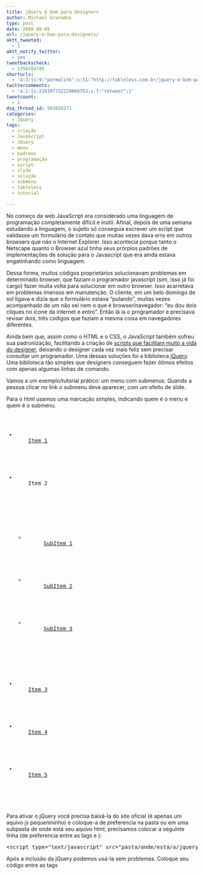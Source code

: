 ```yaml
---
title: jQuery é bom para designers
author: Michael Granados
type: post
date: 2008-08-05
url: /jquery-e-bom-para-designers/
aktt_tweeted:
  - 1
aktt_notify_twitter:
  - yes
tweetbackscheck:
  - 1356204785
shorturls:
  - 'a:3:{s:9:"permalink";s:51:"http://tableless.com.br/jquery-e-bom-para-designers";s:4:"isgd";s:19:"http://is.gd/xpGS0V";s:7:"tinyurl";s:26:"http://tinyurl.com/4y4oo7d";}'
twittercomments:
  - 'a:1:{i:216197732229066753;s:7:"retweet";}'
tweetcount:
  - 1
dsq_thread_id: 503038371
categories:
  - JQuery
tags:
  - criação
  - JavaScript
  - JQuery
  - menu
  - padroes
  - programação
  - script
  - slide
  - solução
  - submenu
  - tableless
  - tutorial

---
```

No começo da web JavaScript era considerado uma linguagem de programação completamente difícil e inútil. Afinal, depois de uma semana estudando a linguagem, o sujeito só conseguia escrever um script que validasse um formulário de contato que muitas vezes dava erro em outros browsers que não o Internet Explorer. Isso acontecia porque tanto o Netscape quanto o Browser azul tinha seus prórpios padrões de implementações de solução para o Javascript que era ainda estava engatinhando como linguagem.

<!--more-->

Dessa forma, muitos códigos proprietários solucionavam problemas em determinado browser, que faziam o programador javascript (sim, isso já foi cargo) fazer muita volta para solucionar em outro browser. Isso acarretava em problemas imensos em manutenção. O cliente, em um belo domingo de sol ligava e dizia que o formulário estava &#8220;pulando&#8221;, muitas vezes acompanhado de um não sei nem o que é browser/navegador: &#8220;eu dou dois cliques no ícone da internet e entro&#8221;. Então lá ia o programador e precisava revisar dois, três códigos que faziam a mesma coisa em navegadores diferentes.

Ainda bem que, assim como o HTML e o CSS, o JavaScript também sofreu sua padronização, facilitando a criação de [scripts que facilitam muito a vida do designer][1], deixando o designer cada vez mais feliz sem precisar consultar um programador. Uma dessas soluções foi a biblioteca [jQuery][2]. Uma biblioteca tão simples que designers conseguem fazer ótimos efeitos com apenas algumas linhas de comando.

Vamos a um exemplo/tutorial prático: um menu com submenus. Quando a pessoa clicar no link o submenu deve aparecer, com um efeito de slide.

Para o html usamos uma marcação simples, indicando quem é o menu e quem é o submenu.

<pre lang="html" line="1"><ul class="menu">
  <li>
    <a href="#">Item 1</a>
  </li>
  
  
  <li class="itemPai">
    Item 2
  </li>
  
  
  <ul class="subMenu">
    <li>
      <a href="#">SubItem 1</a>
    </li>
    
    
    <li>
      <a href="#">SubItem 2</a>
    </li>
    
    
    <li>
      <a href="#">SubItem 3</a>
    </li>
    
  </ul>
  
  
  <li>
    <a href="#">Item 3</a>
  </li>
  
  
  <li>
    <a href="#">Item 4</a>
  </li>
  
  
  <li>
    <a href="#">Item 5</a>
  </li>
  
</ul>
</pre>

Para ativar o jQuery você precisa baixá-la do site oficial (é apenas um aquivo js pequenininho) e coloque-a de preferencia na pasta ou em uma subpasta de onde está seu aquivo html, precisamos colocar a seguinte linha (de preferencia entre as tags <head> e </head> ):

<pre>&lt;script type="text/javascript" src="pasta/onde/está/a/jquery.js"&gt;&lt;/script&gt;</pre>

Após a inclusão da jQuery podemos usá-la sem problemas. Coloque seu código entre as tags <script> e <script> depois da chamada da jQuery. Tenha em mente que todo o que você vai fazer é chamado pela chave $ e interligamos os comandos com pontos. Então, para chamarmos o elemento que queremos colocar uma ação, no caso clicar, usamos a chave $ e para referenciamos, usamos as mesmas chamadas que usamos para o css.

<pre>$('ul.menu li.itemPai')</pre>

Agora, linkamos esse objeto com a ação click, ou seja quando a pessoa clicar no link propriamente dito.

<pre>$('ul.menu li.itemPai').click()</pre>

E passamos para ele uma função que fará nosso efeito de slide.

<pre lang="javascript" line="1">$('ul.menu li.itemPai').click(function(){
// Aqui virá a função
})
</pre>

Agora, a função que fará o efeito. Chamamos com a chave $ quem queremos animar e o linkamos com o tipo de animação. Para o efeito de slide (ou seja, encolher e esticar o elemento dando a ilusão de que ele está saindo de trás do outro elemento para baixo) a jQuery tem dois efeitos prontos que são: slideUp que recolhe o elemento e slideDown que expande o elemento. Ainda temos o slideToggle, que recolhe o elemento se estiver expandido ou vice-versa. Então iremos usar slideToggle para este efeito. Também usamos o return false para fazer com que o link não seja executado, retirando o usuario da nossa página.

<pre lang="javascript" line="1">$('ul.menu li.itemPai').click(function(){
$('.menu .submenu').slideToggle()
return false
})</pre>

E voilá, o efeito está pronto. Exceto por um problema&#8230; Se você colocar este script antes do seu menu, ele não vai funcionar porque você esta referenciando um elemento que ainda não existe para o navegador, logo ele não pode referenciar ninguém. Uma solução seria colocar o seu script após o seu código html, mas isso vai contra uma das práticas de [tableless][3] que é trabalhar com camadas e, assim como o CSS, não é interessante deixar ele entre o código html por n razões. A outra solução faz parte do escopo do jQuery que faz com que seu script só rode após o carregamento completo do seu código html. Para isso basta criar uma função que englobe seu script dentro da chave $. Ficando assim:

<pre lang="javascript" line="1">$(function(){
$('ul.menu li.itemPai').click(function(){
$('.menu .submenu').slideToggle()
return false
})
})</pre>

Isto resolve nosso problema. Agora, precisamos esconder nosso submenu quando a página carregar. Fazemos isso via javascript e não via css porque não queremos que o menu fique invisivel para pessoas que não usam javascript. Para isso, a jQuery tem a função hide que esconde um elemento (display:none). Se você quiser fazer o contrario, basta usar show no lugar de hide.

<pre lang="javascript" line="1"></pre>

E esse é o nosso script final que pode ser visto [aqui][4] e [aqui com aplicação de CSS básico][5]. O interessante da jQuery é que ela é bem inuitiva e tem muitas coisas que já vem no escopo dela que resolvem muitos problemas que os designers querem desenvolver, mas não querem que um programador faça por ser uma coisa tão simples de fazer. jQuery é a parte da programação que os designers sentiam falta e muitas vezes contornavam com um arquivo flash que destruia a semantica de área como o menu que acabamos de construir.

 [1]: http://elcio.com.br/reusable/jquery/diretrizes.pt
 [2]: http://jquery.com
 [3]: http://tableless.com.br/faq
 [4]: http://dgmike.com.br/tableless/jquery/menu-simples.html
 [5]: http://dgmike.com.br/tableless/jquery/menu-simples-arquivos-importados.html